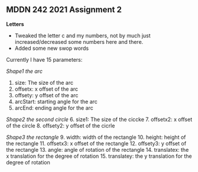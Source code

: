 ## MDDN 242 2021 Assignment 2
**Letters**
- Tweaked the letter c and my numbers, not by much just increased/decreased some numbers here and there.
- Added some new swop words

Currently I have 15 parameters:

*Shape1 the arc*
1. size: The size of the arc
2. offsetx: x offset of the arc
3. offsety: y offset of the arc
4. arcStart: starting angle for the arc
5. arcEnd: ending angle for the arc

*Shape2 the second circle*
6. size1: The size of the ciccke
7. offsetx2: x offset of the circle
8. offsety2: y offset of the cicrle

*Shape3 the rectangle*
9. width: width of the rectangle
10. height: height of the rectangle
11. offsetx3: x offset of the rectangle
12. offsety3: y offset of the rectangle
13. angle: angle of rotation of the rectangle
14. translatex: the x translation for the degree of rotation
15. translatey: the y translation for the degree of rotation

